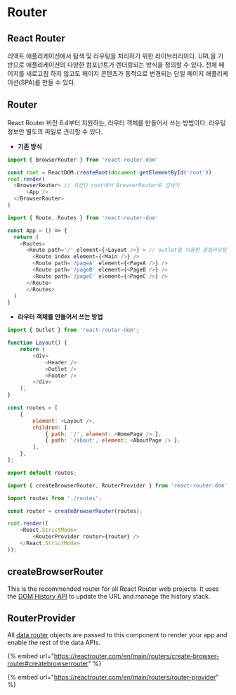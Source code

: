 # Router

## React Router

리액트 애플리케이션에서 탐색 및 라우팅을 처리하기 위한 라이브러리이다. URL을 기반으로 애플리케이션의 다양한 컴포넌트가 렌더링되는 방식을 정의할 수 있다. 전체 페이지를 새로고침 하지 않고도 페이지 콘텐츠가 동적으로 변경되는 단일 페이지 애플리케이션(SPA)를 만들 수 있다.



## Router

React Router 버전 6.4부터 지원하는, 라우터 객체를 만들어서 쓰는 방법이다. 라우팅 정보만 별도의 파일로 관리할 수 있다.

* **기존 방식**

```javascript
import { BrowserRouter } from 'react-router-dom'

const root = ReactDOM.createRoot(document.getElementById('root'))
root.render(
  <BrowserRouter> // 최상단 root에서 BrowserRouter로 감싸기
      <App /> 
  </BrowserRouter>
)
```

```javascript
import { Route, Routes } from 'react-router-dom'

const App = () => {
  return (
    <Routes>
      <Route path='/' element={<Layout />} > // outlet을 이용한 중첩라우팅
        <Route index element={<Main />} /> 
        <Route path='/pageA' element={<PageA />} />
        <Route path='/pageB' element={<PageB />} />
        <Route path='/pageC' element={<PageC />} />
      </Route>
      </Routes>
  )
}
```

* **라우터 객체를 만들어서 쓰는 방법**

```javascript
import { Outlet } from 'react-router-dom';

function Layout() {
	return (
		<div>
			<Header />
			<Outlet />
			<Footer />
		</div>
	);
}

const routes = [
	{
		element: <Layout />,
		children: [
			{ path: '/', element: <HomePage /> },
			{ path: '/about', element: <AboutPage /> },
		],
	},
];

export default routes;
```

```javascript
import { createBrowserRouter, RouterProvider } from 'react-router-dom';

import routes from './routes';

const router = createBrowserRouter(routes);

root.render((
	<React.StrictMode>
		<RouterProvider router={router} />
	</React.StrictMode>
));
```



## createBrowserRouter

This is the recommended router for all React Router web projects. It uses the [DOM History API](https://developer.mozilla.org/en-US/docs/Web/API/History) to update the URL and manage the history stack.



## RouterProvider

All [data router](https://reactrouter.com/en/main/routers/picking-a-router) objects are passed to this component to render your app and enable the rest of the data APIs.



{% embed url="https://reactrouter.com/en/main/routers/create-browser-router#createbrowserrouter" %}

{% embed url="https://reactrouter.com/en/main/routers/router-provider" %}
